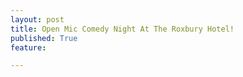 ```yaml
---
layout: post
title: Open Mic Comedy Night At The Roxbury Hotel!
published: True
feature: 

---
```


